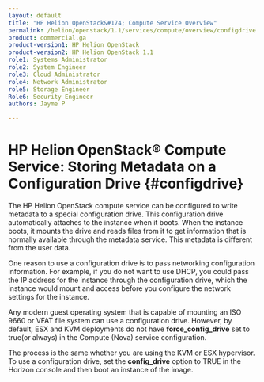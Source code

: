 ```yaml
---
layout: default
title: "HP Helion OpenStack&#174; Compute Service Overview"
permalink: /helion/openstack/1.1/services/compute/overview/configdrive
product: commercial.ga
product-version1: HP Helion OpenStack
product-version2: HP Helion OpenStack 1.1
role1: Systems Administrator 
role2: System Engineer
role3: Cloud Administrator
role4: Network Administrator
role5: Storage Engineer
Role6: Security Engineer
authors: Jayme P

---
```

<!--UNDER REVISION-->

<script>

function PageRefresh {
onLoad="window.refresh"
}

PageRefresh();

</script>

<!--
<p style="font-size: small;"> <a href="/helion/openstack/1.1/services/tripleo/overview/">&#9664; PREV</a> | <a href="/helion/openstack/1.1/services/overview/">&#9650; UP</a> | <a href="/helion/openstack/1.1/services/identity/overview/"> NEXT &#9654</a> </p>
-->

# HP Helion OpenStack&#174; Compute Service: Storing Metadata on a Configuration Drive {#configdrive}

The HP Helion OpenStack compute service can be configured to write metadata to a special configuration drive. This configuration drive automatically attaches to the instance when it boots. When the instance boots, it mounts the drive and reads files from it to get information that is normally available through the metadata service. This metadata is different from the user data.

One reason to use a configuration drive is to pass networking configuration information. For example, if you do not want to use DHCP, you could pass the IP address for the instance through the configuration drive, which the instance would mount and access before you configure the network settings for the instance.

Any modern guest operating system that is capable of mounting an ISO 9660 or VFAT file system can use a configuration drive. However, by default, ESX and KVM deployments do not have **force&#095;config_drive** set to true(or always) in the Compute (Nova) service configuration.

The process is the same whether you are using the KVM or ESX hypervisor.
To use a configuration drive, set the **config_drive** option to TRUE in the Horizon console and then boot an instance of the image.


